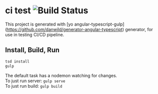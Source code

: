 # ci test ![Build Status](http://ci.nawth.io:8080/job/NodeCodeDeploy/3//badge/icon)

This project is generated with [yo angular-typescript-gulp] (https://github.com/danwild/generator-angular-typescript)
generator, for use in testing CI/CD pipeline.

## Install, Build, Run

```bash
tsd install
gulp
```


The default task has a nodemon watching for changes.<br/>
To just run server: `gulp serve`<br/>
To just run build: `gulp build`